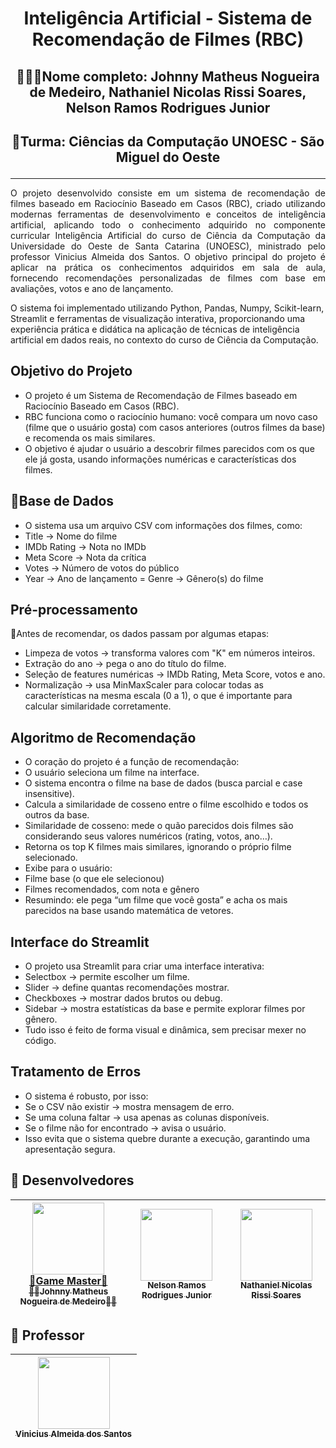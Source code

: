 <h1 align="center">Inteligência Artificial - Sistema de Recomendação de Filmes (RBC)</h1>

## <p align="center">👨🏽‍🎓Nome completo: Johnny Matheus Nogueira de Medeiro, Nathaniel Nicolas Rissi Soares, Nelson Ramos Rodrigues Junior</p>
## <p align="center">🏫Turma: Ciências da Computação UNOESC - São Miguel do Oeste</p>
<hr />

<p align="justify">
  O projeto desenvolvido consiste em um sistema de recomendação de filmes baseado em Raciocínio Baseado em Casos (RBC), criado utilizando modernas ferramentas de desenvolvimento e conceitos de inteligência artificial, aplicando todo o conhecimento adquirido no componente curricular Inteligência Artificial do curso de Ciência da Computação da Universidade do Oeste de Santa Catarina (UNOESC), ministrado pelo professor Vinicius Almeida dos Santos. O objetivo principal do projeto é aplicar na prática os conhecimentos adquiridos em sala de aula, fornecendo recomendações personalizadas de filmes com base em avaliações, votos e ano de lançamento.
</p>

<p>O sistema foi implementado utilizando Python, Pandas, Numpy, Scikit-learn, Streamlit e ferramentas de visualização interativa, proporcionando uma experiência prática e didática na aplicação de técnicas de inteligência artificial em dados reais, no contexto do curso de Ciência da Computação.</p>

## Objetivo do Projeto
- O projeto é um Sistema de Recomendação de Filmes baseado em Raciocínio Baseado em Casos (RBC).
- RBC funciona como o raciocínio humano: você compara um novo caso (filme que o usuário gosta) com casos anteriores (outros filmes da base) e recomenda os mais similares.
- O objetivo é ajudar o usuário a descobrir filmes parecidos com os que ele já gosta, usando informações numéricas e características dos filmes.

## 🎲Base de Dados

- O sistema usa um arquivo CSV com informações dos filmes, como:
- Title → Nome do filme
- IMDb Rating → Nota no IMDb
- Meta Score → Nota da crítica
- Votes → Número de votos do público
- Year → Ano de lançamento
= Genre → Gênero(s) do filme

## Pré-processamento
🔻Antes de recomendar, os dados passam por algumas etapas:
- Limpeza de votos → transforma valores com "K" em números inteiros.
- Extração do ano → pega o ano do título do filme.
- Seleção de features numéricas → IMDb Rating, Meta Score, votos e ano.
- Normalização → usa MinMaxScaler para colocar todas as características na mesma escala (0 a 1), o que é importante para calcular similaridade corretamente.

## Algoritmo de Recomendação
- O coração do projeto é a função de recomendação:
- O usuário seleciona um filme na interface.
- O sistema encontra o filme na base de dados (busca parcial e case insensitive).
- Calcula a similaridade de cosseno entre o filme escolhido e todos os outros da base.
- Similaridade de cosseno: mede o quão parecidos dois filmes são considerando seus valores numéricos (rating, votos, ano…).
- Retorna os top K filmes mais similares, ignorando o próprio filme selecionado.
- Exibe para o usuário:
- Filme base (o que ele selecionou)
- Filmes recomendados, com nota e gênero
- Resumindo: ele pega “um filme que você gosta” e acha os mais parecidos na base usando matemática de vetores.

## Interface do Streamlit
- O projeto usa Streamlit para criar uma interface interativa:
- Selectbox → permite escolher um filme.
- Slider → define quantas recomendações mostrar.
- Checkboxes → mostrar dados brutos ou debug.
- Sidebar → mostra estatísticas da base e permite explorar filmes por gênero.
- Tudo isso é feito de forma visual e dinâmica, sem precisar mexer no código.

## Tratamento de Erros
- O sistema é robusto, por isso:
- Se o CSV não existir → mostra mensagem de erro.
- Se uma coluna faltar → usa apenas as colunas disponíveis.
- Se o filme não for encontrado → avisa o usuário.
- Isso evita que o sistema quebre durante a execução, garantindo uma apresentação segura.

## 🧠 Desenvolvedores

| [<img src="https://avatars.githubusercontent.com/u/128015032?v=4" width=115><br>👑Game Master👑<br><sub>🐦‍🔥Johnny Matheus Nogueira de Medeiro🐦‍🔥</sub>](https://github.com/JohnnyMatheus) | [<img src="https://avatars.githubusercontent.com/u/166051346?v=4" width=115><br><sub>Nelson Ramos Rodrigues Junior</sub>](#) | [<img src="https://avatars.githubusercontent.com/u/165223471?v=4" width=115><br><sub>Nathaniel Nicolas Rissi Soares</sub>](#) |
| :---: | :---: | :---: |


## 🔷 Professor

| [<img src="https://avatars.githubusercontent.com/u/7074409?v=4" width=115><br><sub>Vinicius Almeida dos Santos</sub>](https://github.com/ViniciusAS) |
| :---: |

